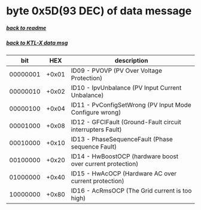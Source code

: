 # byte 0x5D(93 DEC) of data message
##### [back to readme](../README.md)
##### [back to KTL-X data msg](decode_data_KTL-X.md)


| bit      	| HEX   	| description                                                	|
|----------	|-------	|------------------------------------------------------------	|
| 00000001 	| +0x01 	| ID09 - PVOVP (PV Over Voltage Protection)                  	|
| 00000010 	| +0x02 	| ID10 - IpvUnbalance (PV Input Current Unbalance)           	|
| 00000100 	| +0x04 	| ID11 - PvConfigSetWrong (PV Input Mode Configure wrong)    	|
| 00001000 	| +0x08 	| ID12 - GFCIFault (Ground-Fault circuit interrupters Fault) 	|
| 00010000 	| +0x10 	| ID13 - PhaseSequenceFault (Phase sequence Fault)           	|
| 00100000 	| +0x20 	| ID14 - HwBoostOCP (hardware boost over current protection) 	|
| 01000000 	| +0x40 	| ID15 - HwAcOCP (Hardware AC over current protection)       	|
| 10000000 	| +0x80 	| ID16 - AcRmsOCP (The Grid current is too high)             	|
